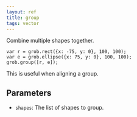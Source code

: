 ```yaml
---
layout: ref
title: group
tags: vector
---
```

Combine multiple shapes together.

    var r = grob.rect({x: -75, y: 0}, 100, 100);
    var e = grob.ellipse({x: 75, y: 0}, 100, 100);
    grob.group([r, e]);

This is useful when aligning a group.

## Parameters
- `shapes`: The list of shapes to group.

